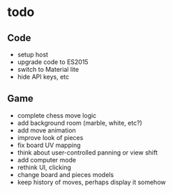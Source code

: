 # todo

## Code
- setup host
- upgrade code to ES2015
- switch to Material lite
- hide API keys, etc

## Game
- complete chess move logic
- add background room (marble, white, etc?)
- add move animation
- improve look of pieces
- fix board UV mapping
- think about user-controlled panning or view shift
- add computer mode
- rethink UI, clicking
- change board and pieces models
- keep history of moves, perhaps display it somehow
